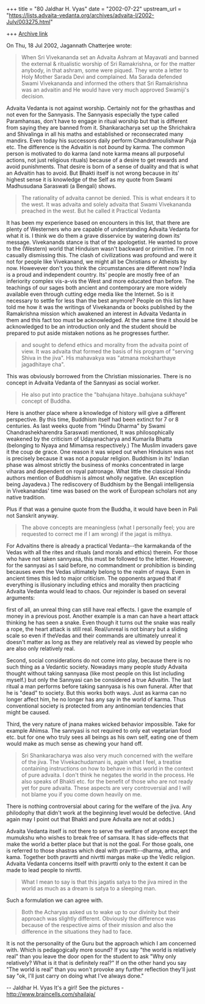 +++
title = "80 Jaldhar H. Vyas"
date = "2002-07-22"
upstream_url = "https://lists.advaita-vedanta.org/archives/advaita-l/2002-July/003275.html"

+++
[Archive link](https://lists.advaita-vedanta.org/archives/advaita-l/2002-July/003275.html)

On Thu, 18 Jul 2002, Jagannath Chatterjee wrote:

> When Sri Vivekananda set an Advaita Ashram at Mayavati
> and banned the external & ritualistic worship of Sri
> Ramakrishna, or for the matter anybody, in that
> ashram, some were piqued. They wrote a letter to  Holy
> Mother Sarada Devi and complained. Ma Sarada defended
> Swami Vivekananda and informed the others that Sri
> Ramakrishna was an advaitin and He would have very
> much approved Swamiji's decision.
>

Advaita Vedanta is not against worship.  Certainly not for the grhasthas
and not even for the Sannyasis.  The Sannyasis especially the type called
Paramhansas, don't have to engage in ritual worship but that is different
from saying they are banned from it.  Shankaracharya set up the Shrichakra
and Shivalinga in all his maths and established or reconsecrated many
mandirs.  Even today his successors daily perform Chandramoulishwar Puja
etc.  The difference is the Advaitin is not *bound* by karma.  The common
person is motivated to do karma (and note karma means all purposeful
actions, not just religious rituals)  because of a desire to get rewards
and avoid punishments.  That desire is born of a sense of duality and that
is what an Advaitin has to avoid.  But Bhakti itself is not wrong because
in its' highest sense it is knowledge of the Self as my quote from Swami
Madhusudana Saraswati (a Bengali) shows.

> The rationality of advaita cannot be denied. This is
> what endears it to the west. It was advaita and solely
> advaita that Swami Vivekananda preached in the west.
> But he called it Practical Vedanta

It has been my experience based on encounters in this list, that there are
plenty of Westerners who are capable of understanding Advaita Vedanta for
what it is.  I think we do them a grave disservice by watering down its'
message.  Vivekanands stance is that of the apologetist.  He wanted to
prove to the (Western) world that Hinduism wasn't backward or primitive.
I'm not casually dismissing this.  The clash of civilizations was profound
and were it not for people like Vivekanand, we might all be Christians or
Atheists by now.  Howevever don't you think the circumstances are
different now?  India is a proud and independent country.  Its' people are
mostly free of an inferiority complex vis-a-vis the West and more educated
than before.  The teachings of our sages both ancient and contemporary are
more widely available even through cutting edge media like the Internet.
So is it necessary to settle for less than the best anymore?  People on
this list have told me how it was the writings of Vivekananda or books
published by the Ramakrishna mission which awakened an interest in Advaita
Vedanta in them and this fact too must be acknowledged.  At the same time
it should be acknowledged to be an introduction only and the student
should be prepared to put aside mistaken notions as he progresses further.

> and sought to
> defend ethics and morality from the advaita point of
> view. It was advaita that formed the basis of his
> program of "serving Shiva in the jiva". His mahavakya
> was "atmana moksharthaye jagadhitaye cha".

This was obviously borrowed from the Christian missionaries.  There is no
concept in Advaita Vedanta of the Sannyasi as social worker.

> He also put
> into practice the "bahujana hitaye..bahujana sukhaye"
> concept of Buddha.
>

Here is another place where a knowledge of history will give a different
perspective.  By this time, Buddhism itself had been extinct for 7 or 8
centuries.  As last weeks quote from "Hindu Dharma" by Swami
Chandrashekharendra Saraswati mentioned, It was philosophically weakened
by the criticism of Udayanacharya and Kumarila Bhatta (belonging to Nyaya
and Mimamsa respectively.)  The Muslim invaders gave it the coup de grace.
One reason it was wiped out when Hinduism was not is precisely because it
was not a popular religion.  Buddhism in its' Indian phase was almost
strictly the business of monks concentrated in large viharas and dependent
on royal patronage.  What little the classical Hindu authors mention of
Buddhism is almost wholly negative.  (An exception being Jayadeva.)  The
rediscovery of Buddhism by the Bengali intelligensia in Vivekanandas' time
was based on the work of European scholars not any native tradition.

Plus if that was a genuine quote from the Buddha, it would have been in
Pali not Sanskrit anyway.

> The above concepts are meaningless (what I personally
> feel; you are requested to correct me if I am wrong)
> if the jagat is mithya.
>

For Advaitins there is already a practical Vedanta--the karmakanda of the
Vedas with all the rites and rituals (and morals and ethics) therein.
For those who have not taken sannyasa, this must be followed to the
letter.  However, for the sannyasi as I said before, no commandment or
prohibition is binding becauses even the Vedas ultimately belong to the
realm of maya.  Even in ancient times this led to major criticism.  The
opponents argued that if everything is illusionary including ethics and
morality then practicing Advaita Vedanta would lead to chaos.  Our
rejoinder is based on several arguments:

first of all, an unreal thing can still have real effects. I gave the
example of money in a previous post.  Another example is a man can have a
heart attack thinking he has seen a snake.  Even though it turns out the
snake was really a rope, the heart attack is still real.  Real/unreal is
not binary but a sliding scale so even if theVedas and their commands are
ultimately unreal it doesn't matter as long as they are relatively real as
viewed by people who are also only relatively real.

Second, social considerations do not come into play, because there is no
such thing as a Vedantic society.  Nowadays many people study Advaita
thought without taking sannyasa (like most people on this list including
myself.) but only the Sannyasi can be considered a true Advaitin.  The
last ritual a man performs before taking sannyasa is his own funeral.
After that he is "dead" to society.  But this works both ways.  Just as
karma can no longer affect him, he no longer has any say in the world of
karma.  Thus conventional society is protected from any antinomian
tendencies that might be caused.

Third, the very nature of jnana makes wicked behavior impossible.  Take
for example Ahimsa.  The sannyasi is not required to only eat vegetarian
food etc. but for one who truly sees all beings as his own self, eating
one of them would make as much sense as chewing your hand off.

> Sri Shankaracharya was also very much concerned with
> the welfare of the jiva. The Vivekachudamani is, again
> what I feel, a treatise containing instructions on how
> to behave in this world in the context of pure
> advaita. I don't think he negates the world in the
> process. He also speaks of Bhakti etc. for the benefit
> of those who are not ready yet for pure advaita. These
> aspects are very controversial and I will not blame
> you if you come down heavily on me.
>

There is nothing controversial about caring for the welfare of the jiva.
Any philodophy that didn't work at the beginning level would be defective.
(And again may I point out that Bhakti and pure Advaita are not at odds.)

Advaita Vedanta itself is not there to serve the welfare of anyone except
the mumukshu who wishes to break free of samsara.  It has side-effects
that make the world a better place but that is not the goal.  For those
goals, one is referred to those shastras which deal with pravrtti--dharma,
artha, and kama.  Together both pravrtti and nivrtti margas make up the
Vedic religion.  Advaita Vedanta concerns itself with pravrtti only to the
extent it can be made to lead people to nivrtti.

> What I mean to say is that this jagatis satya to the
> jiva mired in the world as much as a dream is satya to
> a sleeping man.

Such a formulation we can agree with.

>  Both the Acharyas asked us to wake up
> to our divinity but their approach was slightly
> different. Obviously the difference was because of the
> respective aims of their mission and also the
> difference in the situations they had to face.
>

It is not the personality of the Guru but the approach which I am
concerned with.  Which is pedagogically more sound?  If you say "the world
is relatively real" than you leave the door open for the student to ask
"Why only relatively?  What is it that is definitely real?"  If on the
other hand you say "The world is real" than you won't provoke any further
reflection they'll just say "ok, I'll just carry on doing what I've always
done."

--
Jaldhar H. Vyas <jaldhar at braincells.com>
It's a girl! See the pictures - http://www.braincells.com/shailaja/

